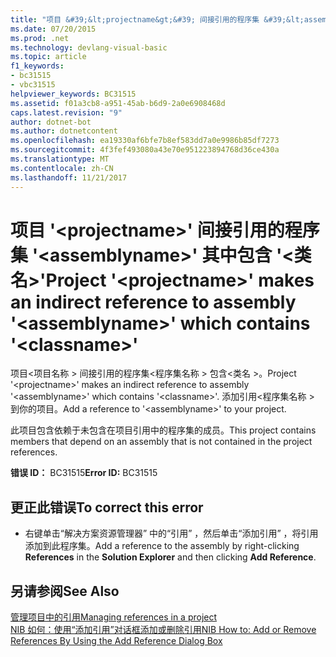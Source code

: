 ```yaml
---
title: "项目 &#39;&lt;projectname&gt;&#39; 间接引用的程序集 &#39;&lt;assemblyname&gt;&#39; 其中包含 &#39;&lt;类名&gt;&#39;"
ms.date: 07/20/2015
ms.prod: .net
ms.technology: devlang-visual-basic
ms.topic: article
f1_keywords:
- bc31515
- vbc31515
helpviewer_keywords: BC31515
ms.assetid: f01a3cb8-a951-45ab-b6d9-2a0e6908468d
caps.latest.revision: "9"
author: dotnet-bot
ms.author: dotnetcontent
ms.openlocfilehash: ea19330af6bfe7b8ef583dd7a0e9986b85df7273
ms.sourcegitcommit: 4f3fef493080a43e70e951223894768d36ce430a
ms.translationtype: MT
ms.contentlocale: zh-CN
ms.lasthandoff: 11/21/2017
---
```

# <a name="project-39ltprojectnamegt39-makes-an-indirect-reference-to-assembly-39ltassemblynamegt39-which-contains-39ltclassnamegt39"></a><span data-ttu-id="0a915-102">项目 &#39;&lt;projectname&gt;&#39; 间接引用的程序集 &#39;&lt;assemblyname&gt;&#39; 其中包含 &#39;&lt;类名&gt;&#39;</span><span class="sxs-lookup"><span data-stu-id="0a915-102">Project &#39;&lt;projectname&gt;&#39; makes an indirect reference to assembly &#39;&lt;assemblyname&gt;&#39; which contains &#39;&lt;classname&gt;&#39;</span></span>
<span data-ttu-id="0a915-103">项目\<项目名称 > 间接引用的程序集\<程序集名称 > 包含\<类名 >。</span><span class="sxs-lookup"><span data-stu-id="0a915-103">Project '\<projectname>' makes an indirect reference to assembly '\<assemblyname>' which contains '\<classname>'.</span></span> <span data-ttu-id="0a915-104">添加引用\<程序集名称 > 到你的项目。</span><span class="sxs-lookup"><span data-stu-id="0a915-104">Add a reference to '\<assemblyname>' to your project.</span></span>  
  
 <span data-ttu-id="0a915-105">此项目包含依赖于未包含在项目引用中的程序集的成员。</span><span class="sxs-lookup"><span data-stu-id="0a915-105">This project contains members that depend on an assembly that is not contained in the project references.</span></span>  
  
 <span data-ttu-id="0a915-106">**错误 ID：** BC31515</span><span class="sxs-lookup"><span data-stu-id="0a915-106">**Error ID:** BC31515</span></span>  
  
## <a name="to-correct-this-error"></a><span data-ttu-id="0a915-107">更正此错误</span><span class="sxs-lookup"><span data-stu-id="0a915-107">To correct this error</span></span>  
  
-   <span data-ttu-id="0a915-108">右键单击“解决方案资源管理器”  中的“引用”  ，然后单击“添加引用” ，将引用添加到此程序集。</span><span class="sxs-lookup"><span data-stu-id="0a915-108">Add a reference to the assembly by right-clicking **References** in the **Solution Explorer** and then clicking **Add Reference**.</span></span>  
  
## <a name="see-also"></a><span data-ttu-id="0a915-109">另请参阅</span><span class="sxs-lookup"><span data-stu-id="0a915-109">See Also</span></span>  
 [<span data-ttu-id="0a915-110">管理项目中的引用</span><span class="sxs-lookup"><span data-stu-id="0a915-110">Managing references in a project</span></span>](/visualstudio/ide/managing-references-in-a-project)  
 [<span data-ttu-id="0a915-111">NIB 如何：使用“添加引用”对话框添加或删除引用</span><span class="sxs-lookup"><span data-stu-id="0a915-111">NIB How to: Add or Remove References By Using the Add Reference Dialog Box</span></span>](http://msdn.microsoft.com/en-us/3bd75d61-f00c-47c0-86a2-dd1f20e231c9)
